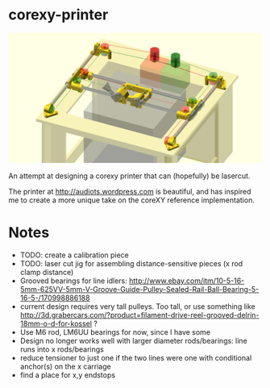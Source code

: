 # corexy-printer

![rendered picture of printer](interim_front.png)

An attempt at designing a corexy printer that can (hopefully) be lasercut.

The printer at http://audiots.wordpress.com is beautiful, and has inspired me to create a more unique take on the coreXY reference implementation.

# Notes

* TODO: create a calibration piece
* TODO: laser cut jig for assembling distance-sensitive pieces (x rod clamp distance)
* Grooved bearings for line idlers: http://www.ebay.com/itm/10-5-16-5mm-625VV-5mm-V-Groove-Guide-Pulley-Sealed-Rail-Ball-Bearing-5-16-5-/170998886188
* current design requires very tall pulleys.  Too tall, or use something like http://3d.grabercars.com/?product=filament-drive-reel-grooved-delrin-18mm-o-d-for-kossel ?
* Use M6 rod, LM6UU bearings for now, since I have some
* Design no longer works well with larger diameter rods/bearings: line runs into x rods/bearings
* reduce tensioner to just one if the two lines were one with conditional anchor(s) on the x carriage
* find a place for x,y endstops

